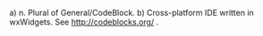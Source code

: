 a) n. Plural of General/CodeBlock.
b) Cross-platform IDE written in wxWidgets. See http://codeblocks.org/ .